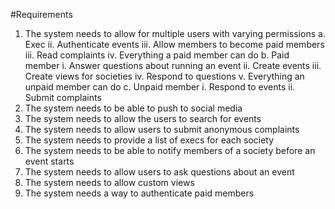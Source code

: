 #Requirements
1. The system needs to allow for multiple users with varying permissions
  a. Exec
    ii. Authenticate events
    iii. Allow members to become paid members
    iii. Read complaints
    iv. Everything a paid member can do
  b. Paid member
    i. Answer questions about running an event
    ii. Create events
    iii. Create views for societies
    iv. Respond to questions
    v. Everything an unpaid member can do
  c. Unpaid member
    i. Respond to events
    ii. Submit complaints
2. The system needs to be able to push to social media
3. The system needs to allow the users to search for events
4. The system needs to allow users to submit anonymous complaints
5. The system needs to provide a list of execs for each society
6. The system needs to be able to notify members of a society before an event starts
7. The system needs to allow users to ask questions about an event  
8. The system needs to allow custom views
9. The system needs a way to authenticate paid members
